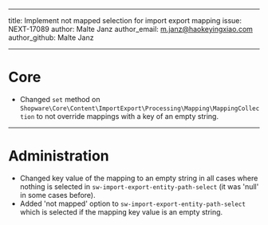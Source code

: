 ---
title: Implement not mapped selection for import export mapping
issue: NEXT-17089
author: Malte Janz
author_email: m.janz@haokeyingxiao.com 
author_github: Malte Janz
___
# Core
* Changed `set` method on `Shopware\Core\Content\ImportExport\Processing\Mapping\MappingCollection` to not override mappings with a key of an empty string.
___
# Administration
* Changed key value of the mapping to an empty string in all cases where nothing is selected in `sw-import-export-entity-path-select` (it was 'null' in some cases before).
* Added 'not mapped' option to `sw-import-export-entity-path-select` which is selected if the mapping key value is an empty string.
